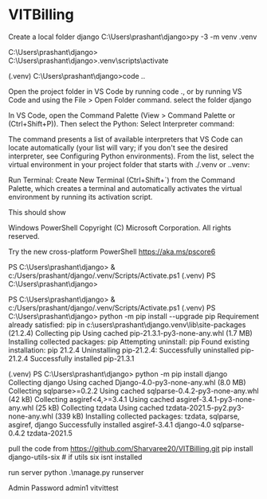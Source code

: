 # VITBilling


Create a local folder django
C:\Users\prashant\django>py -3 -m venv .venv

C:\Users\prashant\django>
C:\Users\prashant\django>.venv\scripts\activate

(.venv) C:\Users\prashant\django>code ..

Open the project folder in VS Code by running code ., or by running VS Code and using the File > Open Folder command.
select the folder django 

In VS Code, open the Command Palette (View > Command Palette or (Ctrl+Shift+P)). Then select the Python: Select Interpreter command:

The command presents a list of available interpreters that VS Code can locate automatically (your list will vary; if you don't see the desired interpreter, see Configuring Python environments). 
From the list, select the virtual environment in your project folder that starts with ./.venv or .\.venv:

Run Terminal: Create New Terminal (Ctrl+Shift+`) from the Command Palette, which creates a terminal and automatically activates the virtual environment by running its activation script.

This should show 

Windows PowerShell
Copyright (C) Microsoft Corporation. All rights reserved.

Try the new cross-platform PowerShell https://aka.ms/pscore6

PS C:\Users\prashant\django> & c:/Users/prashant/django/.venv/Scripts/Activate.ps1
(.venv) PS C:\Users\prashant\django> 



PS C:\Users\prashant\django> & c:/Users/prashant/django/.venv/Scripts/Activate.ps1
(.venv) PS C:\Users\prashant\django> python -m pip install --upgrade pip
Requirement already satisfied: pip in c:\users\prashant\django\.venv\lib\site-packages (21.2.4)
Collecting pip
  Using cached pip-21.3.1-py3-none-any.whl (1.7 MB)
Installing collected packages: pip
  Attempting uninstall: pip
    Found existing installation: pip 21.2.4
    Uninstalling pip-21.2.4:
      Successfully uninstalled pip-21.2.4
Successfully installed pip-21.3.1



(.venv) PS C:\Users\prashant\django> python -m pip install django
Collecting django
  Using cached Django-4.0-py3-none-any.whl (8.0 MB)
Collecting sqlparse>=0.2.2
  Using cached sqlparse-0.4.2-py3-none-any.whl (42 kB)
Collecting asgiref<4,>=3.4.1
  Using cached asgiref-3.4.1-py3-none-any.whl (25 kB)
Collecting tzdata
  Using cached tzdata-2021.5-py2.py3-none-any.whl (339 kB)
Installing collected packages: tzdata, sqlparse, asgiref, django
Successfully installed asgiref-3.4.1 django-4.0 sqlparse-0.4.2 tzdata-2021.5



pull the code from https://github.com/Sharvaree20/VITBilling.git
pip install django-utils-six # if utils six isnt installed

run server
python .\manage.py runserver



Admin Password
admin1
vitvittest
